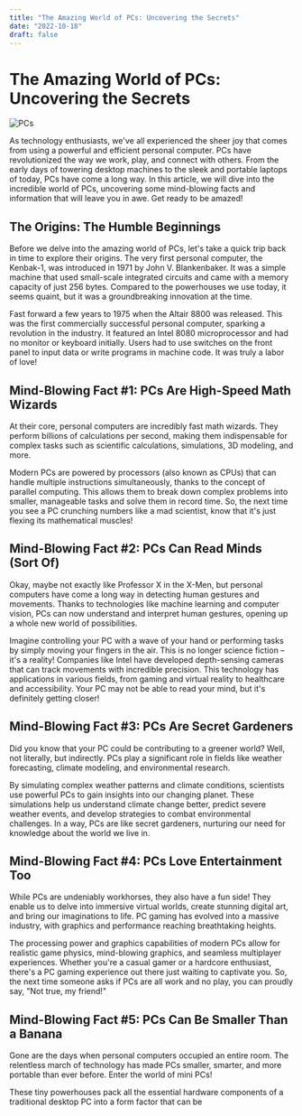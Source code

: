 ```yaml
---
title: "The Amazing World of PCs: Uncovering the Secrets"
date: "2022-10-18"
draft: false
---
```


# The Amazing World of PCs: Uncovering the Secrets

![PCs](https://images.unsplash.com/photo-1497630058141-2c00c785ce1f)

As technology enthusiasts, we've all experienced the sheer joy that comes from using a powerful and efficient personal computer. PCs have revolutionized the way we work, play, and connect with others. From the early days of towering desktop machines to the sleek and portable laptops of today, PCs have come a long way. In this article, we will dive into the incredible world of PCs, uncovering some mind-blowing facts and information that will leave you in awe. Get ready to be amazed!

## The Origins: The Humble Beginnings

Before we delve into the amazing world of PCs, let's take a quick trip back in time to explore their origins. The very first personal computer, the Kenbak-1, was introduced in 1971 by John V. Blankenbaker. It was a simple machine that used small-scale integrated circuits and came with a memory capacity of just 256 bytes. Compared to the powerhouses we use today, it seems quaint, but it was a groundbreaking innovation at the time.

Fast forward a few years to 1975 when the Altair 8800 was released. This was the first commercially successful personal computer, sparking a revolution in the industry. It featured an Intel 8080 microprocessor and had no monitor or keyboard initially. Users had to use switches on the front panel to input data or write programs in machine code. It was truly a labor of love!

## Mind-Blowing Fact #1: PCs Are High-Speed Math Wizards

At their core, personal computers are incredibly fast math wizards. They perform billions of calculations per second, making them indispensable for complex tasks such as scientific calculations, simulations, 3D modeling, and more. 

Modern PCs are powered by processors (also known as CPUs) that can handle multiple instructions simultaneously, thanks to the concept of parallel computing. This allows them to break down complex problems into smaller, manageable tasks and solve them in record time. So, the next time you see a PC crunching numbers like a mad scientist, know that it's just flexing its mathematical muscles!

## Mind-Blowing Fact #2: PCs Can Read Minds (Sort Of)

Okay, maybe not exactly like Professor X in the X-Men, but personal computers have come a long way in detecting human gestures and movements. Thanks to technologies like machine learning and computer vision, PCs can now understand and interpret human gestures, opening up a whole new world of possibilities.

Imagine controlling your PC with a wave of your hand or performing tasks by simply moving your fingers in the air. This is no longer science fiction – it's a reality! Companies like Intel have developed depth-sensing cameras that can track movements with incredible precision. This technology has applications in various fields, from gaming and virtual reality to healthcare and accessibility. Your PC may not be able to read your mind, but it's definitely getting closer!

## Mind-Blowing Fact #3: PCs Are Secret Gardeners

Did you know that your PC could be contributing to a greener world? Well, not literally, but indirectly. PCs play a significant role in fields like weather forecasting, climate modeling, and environmental research. 

By simulating complex weather patterns and climate conditions, scientists use powerful PCs to gain insights into our changing planet. These simulations help us understand climate change better, predict severe weather events, and develop strategies to combat environmental challenges. In a way, PCs are like secret gardeners, nurturing our need for knowledge about the world we live in.

## Mind-Blowing Fact #4: PCs Love Entertainment Too

While PCs are undeniably workhorses, they also have a fun side! They enable us to delve into immersive virtual worlds, create stunning digital art, and bring our imaginations to life. PC gaming has evolved into a massive industry, with graphics and performance reaching breathtaking heights.

The processing power and graphics capabilities of modern PCs allow for realistic game physics, mind-blowing graphics, and seamless multiplayer experiences. Whether you're a casual gamer or a hardcore enthusiast, there's a PC gaming experience out there just waiting to captivate you. So, the next time someone asks if PCs are all work and no play, you can proudly say, "Not true, my friend!"

## Mind-Blowing Fact #5: PCs Can Be Smaller Than a Banana

Gone are the days when personal computers occupied an entire room. The relentless march of technology has made PCs smaller, smarter, and more portable than ever before. Enter the world of mini PCs!

These tiny powerhouses pack all the essential hardware components of a traditional desktop PC into a form factor that can be